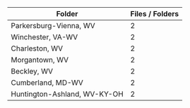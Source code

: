 | Folder                       |   Files / Folders |
|------------------------------|-------------------|
| Parkersburg-Vienna, WV       |                 2 |
| Winchester, VA-WV            |                 2 |
| Charleston, WV               |                 2 |
| Morgantown, WV               |                 2 |
| Beckley, WV                  |                 2 |
| Cumberland, MD-WV            |                 2 |
| Huntington-Ashland, WV-KY-OH |                 2 |